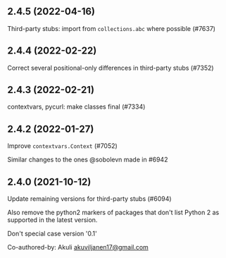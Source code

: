 ## 2.4.5 (2022-04-16)

Third-party stubs: import from `collections.abc` where possible (#7637)

## 2.4.4 (2022-02-22)

Correct several positional-only differences in third-party stubs (#7352)

## 2.4.3 (2022-02-21)

contextvars, pycurl: make classes final (#7334)

## 2.4.2 (2022-01-27)

Improve `contextvars.Context` (#7052)

Similar changes to the ones @sobolevn made in #6942

## 2.4.0 (2021-10-12)

Update remaining versions for third-party stubs (#6094)

Also remove the python2 markers of packages that don't list Python 2
as supported in the latest version.

Don't special case version '0.1'

Co-authored-by: Akuli <akuviljanen17@gmail.com>

